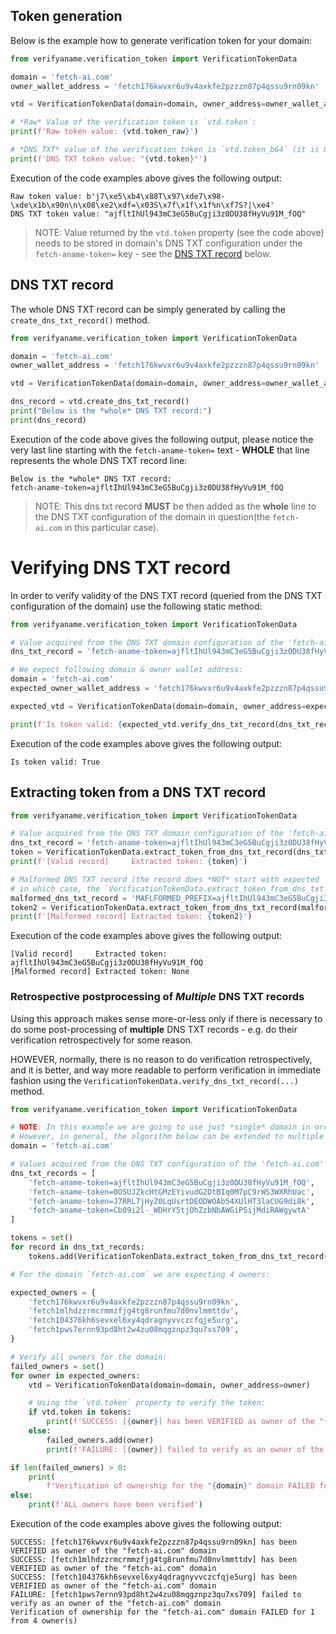 ## Token generation
Below is the example how to generate verification token for your domain:

```python
from verifyaname.verification_token import VerificationTokenData

domain = 'fetch-ai.com'
owner_wallet_address = 'fetch176kwvxr6u9v4axkfe2pzzzn87p4qssu9rn09kn'

vtd = VerificationTokenData(domain=domain, owner_address=owner_wallet_address)

# *Raw* Value of the verification token is `vtd.token`:
print(f'Raw token value: {vtd.token_raw}')

# *DNS TXT* value of the verification token is `vtd.token_b64` (it is URL-Safe-Base64 encoded raw value):
print(f'DNS TXT token value: "{vtd.token}"')
```

Execution of the code examples above gives the following output:
```text
Raw token value: b'j7\xe5\xb4\x88T\x97\xde7\x98-\xde\x1b\x90n\n\x08\xe2\xdf=\x03S\x7f\x1f\x1f%n\xf7S?|\xe4'
DNS TXT token value: "ajfltIhUl943mC3eG5BuCgji3z0DU38fHyVu91M_fOQ"
```

> NOTE: Value returned by the `vtd.token` property (see the code above) needs to be stored in domain's
> DNS TXT configuration under the `fetch-aname-token=` key - see the [DNS TXT record](#dns-txt-record) below.

## DNS TXT record
The whole DNS TXT record can be simply generated by calling the `create_dns_txt_record()` method.

```python
from verifyaname.verification_token import VerificationTokenData

domain = 'fetch-ai.com'
owner_wallet_address = 'fetch176kwvxr6u9v4axkfe2pzzzn87p4qssu9rn09kn'

vtd = VerificationTokenData(domain=domain, owner_address=owner_wallet_address)

dns_record = vtd.create_dns_txt_record()
print("Below is the *whole* DNS TXT record:")
print(dns_record)
```

Execution of the code above gives the following output, please notice the very last line starting with
the `fetch-aname-token=` text - **WHOLE** that line represents the whole DNS TXT record line:
```text
Below is the *whole* DNS TXT record:
fetch-aname-token=ajfltIhUl943mC3eG5BuCgji3z0DU38fHyVu91M_fOQ
```
> NOTE: This dns txt record **MUST** be then added as the **whole** line to the DNS TXT configuration of the domain in
> question(the `fetch-ai.com` in this particular case).


# Verifying DNS TXT record

In order to verify validity of the DNS TXT record (queried from the DNS TXT configuration of the domain) use the
following static method:

```python
from verifyaname.verification_token import VerificationTokenData

# Value acquired from the DNS TXT domain configuration of the 'fetch-ai.com' domain:
dns_txt_record = 'fetch-aname-token=ajfltIhUl943mC3eG5BuCgji3z0DU38fHyVu91M_fOQ'

# We expect following domain & owner wallet address:
domain = 'fetch-ai.com'
expected_owner_wallet_address = 'fetch176kwvxr6u9v4axkfe2pzzzn87p4qssu9rn09kn'

expected_vtd = VerificationTokenData(domain=domain, owner_address=expected_owner_wallet_address)

print(f'Is token valid: {expected_vtd.verify_dns_txt_record(dns_txt_record)}')
```

Execution of the code examples above gives the following output:
```text
Is token valid: True
```

## Extracting token from a DNS TXT record

```python
from verifyaname.verification_token import VerificationTokenData

# Value acquired from the DNS TXT domain configuration of the 'fetch-ai.com' domain:
dns_txt_record = 'fetch-aname-token=ajfltIhUl943mC3eG5BuCgji3z0DU38fHyVu91M_fOQ'
token = VerificationTokenData.extract_token_from_dns_txt_record(dns_txt_record)
print(f'[Valid record]     Extracted token: {token}')

# Malformed DNS TXT record (the record does *NOT* start with expected `fetch-aname-token=` prefix,
# in which case, the `VerificationTokenData.extract_token_from_dns_txt_record(...)` returns `None`.
malformed_dns_txt_record = 'MAFLFORMED_PREFIX=ajfltIhUl943mC3eG5BuCgji3z0DU38fHyVu91M_fOQ'
token2 = VerificationTokenData.extract_token_from_dns_txt_record(malformed_dns_txt_record)
print(f'[Malformed record] Extracted token: {token2}')
```

Execution of the code examples above gives the following output:
```text
[Valid record]     Extracted token: ajfltIhUl943mC3eG5BuCgji3z0DU38fHyVu91M_fOQ
[Malformed record] Extracted token: None
```

### Retrospective postprocessing of *Multiple* DNS TXT records

Using this approach makes sense more-or-less only if there is necessary to do some post-processing
of **multiple** DNS TXT records - e.g. do their verification retrospectively for some reason.

HOWEVER, normally, there is no reason to do verification retrospectively, and it is better, and way more readable 
to perform verification in immediate fashion using the `VerificationTokenData.verify_dns_txt_record(...)` method.

```python
from verifyaname.verification_token import VerificationTokenData

# NOTE: In this example we are going to use just *single* domain in order to simplify.
# However, in general, the algorithm below can be extended to multiple domains if necessary. 
domain = 'fetch-ai.com'

# Values acquired from the DNS TXT configuration of the 'fetch-ai.com' domain:
dns_txt_records = [
    'fetch-aname-token=ajfltIhUl943mC3eG5BuCgji3z0DU38fHyVu91M_fOQ',
    'fetch-aname-token=0OSUJZkcHtGMzEYivudG2DtBIq0M7pC9rWS3WXRhUac',
    'fetch-aname-token=J7RRL7jHyZ0LqUsrtDEODWOAb54XUlHT3laCUG9di8k',
    'fetch-aname-token=Cb09i2l-_WDHrY5tjOhZzbNbAWGiPSijMdiRAWgywtA'
]

tokens = set()
for record in dns_txt_records:
    tokens.add(VerificationTokenData.extract_token_from_dns_txt_record(record))

# For the domain `fetch-ai.com` we are expecting 4 owners:

expected_owners = {
    'fetch176kwvxr6u9v4axkfe2pzzzn87p4qssu9rn09kn',
    'fetch1mlhdzzrmcrmmzfjg4tg8runfmu7d0nvlmmttdv',
    'fetch104376kh6sevxel6xy4qdragnyvvczcfqje5urg',
    'fetch1pws7ernn93pd8ht2w4zu08mqgznpz3qu7xs709',
}

# Verify all owners for the domain:
failed_owners = set()
for owner in expected_owners:
    vtd = VerificationTokenData(domain=domain, owner_address=owner)

    # Using the `vtd.token` property to verify the token:
    if vtd.token in tokens:
        print(f'SUCCESS: [{owner}] has been VERIFIED as owner of the "{domain}" domain')
    else:
        failed_owners.add(owner)
        print(f'FAILURE: [{owner}] failed to verify as an owner of the "{domain}" domain')

if len(failed_owners) > 0:
    print(
        f'Verification of ownership for the "{domain}" domain FAILED for {len(failed_owners)} from {len(expected_owners)} owner(s)')
else:
    print(f'ALL owners have been verified')
```

Execution of the code examples above gives the following output:
```text
SUCCESS: [fetch176kwvxr6u9v4axkfe2pzzzn87p4qssu9rn09kn] has been VERIFIED as owner of the "fetch-ai.com" domain
SUCCESS: [fetch1mlhdzzrmcrmmzfjg4tg8runfmu7d0nvlmmttdv] has been VERIFIED as owner of the "fetch-ai.com" domain
SUCCESS: [fetch104376kh6sevxel6xy4qdragnyvvczcfqje5urg] has been VERIFIED as owner of the "fetch-ai.com" domain
FAILURE: [fetch1pws7ernn93pd8ht2w4zu08mqgznpz3qu7xs709] failed to verify as an owner of the "fetch-ai.com" domain
Verification of ownership for the "fetch-ai.com" domain FAILED for 1 from 4 owner(s)
```
